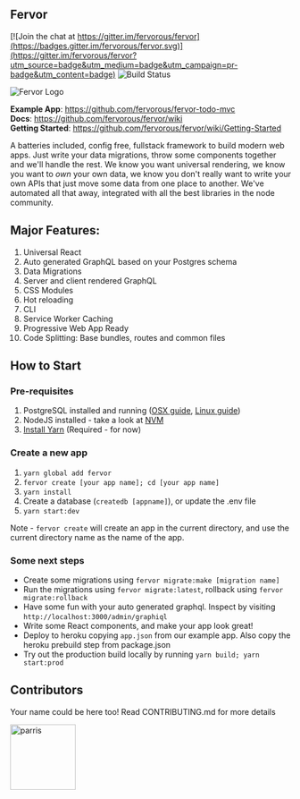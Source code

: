 Fervor
----

[![Join the chat at https://gitter.im/fervorous/fervor](https://badges.gitter.im/fervorous/fervor.svg)](https://gitter.im/fervorous/fervor?utm_source=badge&utm_medium=badge&utm_campaign=pr-badge&utm_content=badge) ![Build Status](https://circleci.com/gh/storyforj/fervor.svg?style=shield)

![Fervor Logo](https://avatars2.githubusercontent.com/u/26048760?v=4&u=c900b5463478aa9e8937a8422721210d33a9b984&s=200)

**Example App**: https://github.com/fervorous/fervor-todo-mvc  
**Docs**: https://github.com/fervorous/fervor/wiki  
**Getting Started**: https://github.com/fervorous/fervor/wiki/Getting-Started  

A batteries included, config free, fullstack framework to build modern web apps. Just write your data migrations, throw some components together and we'll handle the rest. We know you want universal rendering, we know you want to *own* your own data, we know you don't really want to write your own APIs that just move some data from one place to another. We've automated all that away, integrated with all the best libraries in the node community.

Major Features:
----

1. Universal React
2. Auto generated GraphQL based on your Postgres schema
3. Data Migrations
3. Server and client rendered GraphQL
5. CSS Modules
6. Hot reloading
7. CLI
8. Service Worker Caching
9. Progressive Web App Ready
10. Code Splitting: Base bundles, routes and common files

How to Start
----

### Pre-requisites

1. PostgreSQL installed and running ([OSX guide](https://www.codementor.io/devops/tutorial/getting-started-postgresql-server-mac-osx), [Linux guide](https://www.digitalocean.com/community/tutorials/how-to-install-and-use-postgresql-on-ubuntu-16-04))
2. NodeJS installed - take a look at [NVM](https://github.com/creationix/nvm)
3. [Install Yarn](https://yarnpkg.com/en/docs/install) (Required - for now)

### Create a new app

1. `yarn global add fervor`
2. `fervor create [your app name]; cd [your app name]`
3. `yarn install`
4. Create a database (`createdb [appname]`), or update the .env file
5. `yarn start:dev`

Note - `fervor create` will create an app in the current directory, and use the current directory name as the name of the app.

### Some next steps

- Create some migrations using `fervor migrate:make [migration name]`
- Run the migrations using `fervor migrate:latest`, rollback using `fervor migrate:rollback`
- Have some fun with your auto generated graphql. Inspect by visiting `http://localhost:3000/admin/graphiql`
- Write some React components, and make your app look great!
- Deploy to heroku copying `app.json` from our example app. Also copy the heroku prebuild step from package.json
- Try out the production build locally by running `yarn build; yarn start:prod`

Contributors
----

Your name could be here too! Read CONTRIBUTING.md for more details

[<img alt="parris" src="https://avatars0.githubusercontent.com/u/202664?v=4&s=117" width="117">](https://github.com/parris)
